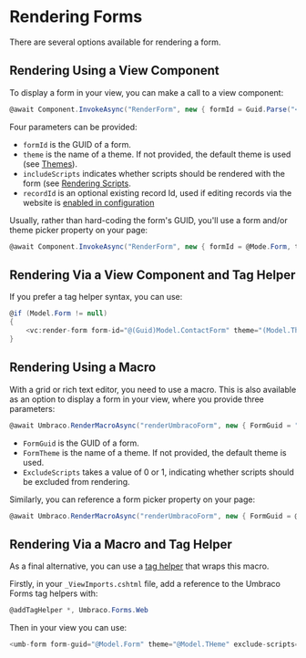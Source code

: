 # Rendering Forms

There are several options available for rendering a form.

## Rendering Using a View Component

To display a form in your view, you can make a call to a view component:

```csharp
@await Component.InvokeAsync("RenderForm", new { formId = Guid.Parse("<form guid>"), theme = "", includeScripts = true|false })
```

Four parameters can be provided:

- `formId` is the GUID of a form.
- `theme` is the name of a theme. If not provided, the default theme is used (see [Themes](./themes.md)).
- `includeScripts` indicates whether scripts should be rendered with the form (see [Rendering Scripts](./rendering-scripts.md).
- `recordId` is an optional existing record Id, used if editing records via the website is [enabled in configuration](../developer/configuration/README.md#alloweditableformsubmissions)

Usually, rather than hard-coding the form's GUID, you'll use a form and/or theme picker property on your page:

```csharp
@await Component.InvokeAsync("RenderForm", new { formId = @Mode.Form, theme = @Model.Theme, includeScripts = false })
```

## Rendering Via a View Component and Tag Helper

If you prefer a tag helper syntax, you can use:

```csharp
@if (Model.Form != null)
{
    <vc:render-form form-id="@(Guid)Model.ContactForm" theme="(Model.Theme ?? "default")" include-scripts=false />
}
```

## Rendering Using a Macro

With a grid or rich text editor, you need to use a macro. This is also available as an option to display a form in your view, where you provide three parameters:

```csharp
@await Umbraco.RenderMacroAsync("renderUmbracoForm", new { FormGuid = "", FormTheme = "", ExcludeScripts = "0|1" })
```

- `FormGuid` is the GUID of a form.
- `FormTheme` is the name of a theme. If not provided, the default theme is used.
- `ExcludeScripts` takes a value of 0 or 1, indicating whether scripts should be excluded from rendering.

Similarly, you can reference a form picker property on your page:

```csharp
@await Umbraco.RenderMacroAsync("renderUmbracoForm", new { FormGuid = @Model.Form, ExcludeScripts = "1" })
```

## Rendering Via a Macro and Tag Helper

As a final alternative, you can use a [tag helper](https://learn.microsoft.com/en-us/aspnet/core/mvc/views/tag-helpers/intro?view=aspnetcore-7.0) that wraps this macro.

Firstly, in your `_ViewImports.cshtml` file, add a reference to the Umbraco Forms tag helpers with:

```csharp
@addTagHelper *, Umbraco.Forms.Web
```

Then in your view you can use:

```csharp
<umb-form form-guid="@Model.Form" theme="@Model.THeme" exclude-scripts="true" />
```

